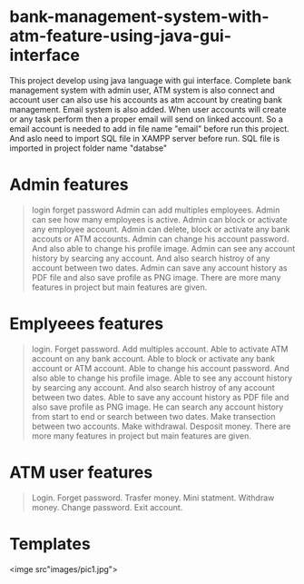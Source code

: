 # bank-management-system-with-atm-feature-using-java-gui-interface
This project develop using java language with gui interface. Complete bank management system with admin user, ATM system is also connect and account user can also use his accounts as atm account by creating bank management.
Email system is also added. When user accounts will create or any task perform then a proper email will send on linked account.
So a email account is needed to add in file name "email" before run this project.
And aslo need to import SQL file in XAMPP server before run.
SQL file is imported in project folder name "databse"
# Admin features
> login 
> forget password
> Admin can add multiples employees.
> Admin can see how many employees is active.
> Admin can block or activate any employee account.
> Admin can delete, block or activate any bank accouts or ATM accounts.
> Admin can change his account password.
> And also able to change his profile image.
> Admin can see any account history by searcing any account. And also search histroy of any account between two dates.
> Admin can save any account history as PDF file and also save profile as PNG image.
> There are more many features in project but main features are given.
# Emplyeees features
> login.
> Forget password.
> Add multiples account.
> Able to activate ATM account on any bank account.
> Able to block or activate any bank account or ATM account.
> Able to change his account password.
> And also able to change his profile image.
> Able to see any account history by searcing any account. And also search histroy of any account between two dates.
> Able to save any account history as PDF file and also save profile as PNG image.
> He can search any account history from start to end or search between two dates.
> Make transection between two accounts.
> Make withdrawal.
> Desposit money.
> There are more many features in project but main features are given.
# ATM user features
> Login.
> Forget password.
> Trasfer money.
> Mini statment.
> Withdraw money.
> Change password.
> Exit account.
# Templates
<imge src"images/pic1.jpg">
